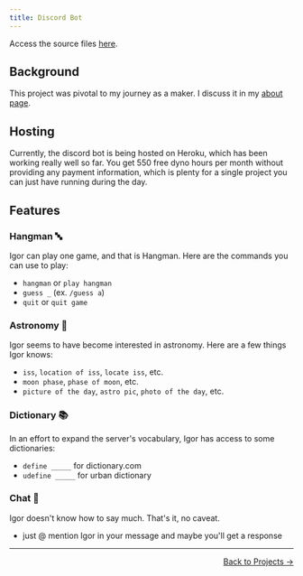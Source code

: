 ```yaml
---
title: Discord Bot
---
```


Access the source files [here](https://github.com/ronikbhaskar/discord_bot). 

## Background

This project was pivotal to my journey as a maker. I discuss it in my [about page](/about).

## Hosting

Currently, the discord bot is being hosted on Heroku, which has been working really well so far. You get 550 free dyno hours per month without providing any payment information, which is plenty for a single project you can just have running during the day.

## Features

### Hangman 🔤

Igor can play one game, and that is Hangman. Here are the commands you can use to play:

 - `hangman` or `play hangman`
 - `guess _` (ex. `/guess a`)
 - `quit` or `quit game`

### Astronomy 🔭

Igor seems to have become interested in astronomy. Here are a few things Igor knows:

 - `iss`, `location of iss`, `locate iss`, etc.
 - `moon phase`, `phase of moon`, etc.
 - `picture of the day`, `astro pic`, `photo of the day`, etc.

### Dictionary 📚

In an effort to expand the server's vocabulary, Igor has access to some dictionaries:

 - `define _____` for dictionary.com
 - `udefine _____` for urban dictionary

### Chat 💬

Igor doesn't know how to say much. That's it, no caveat.

 - just @ mention Igor in your message and maybe you'll get a response

 ---

<p align="right"><a href="/projects/">Back to Projects →</a></p>